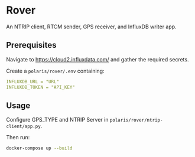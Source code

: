 # Rover

An NTRIP client, RTCM sender, GPS receiver, and InfluxDB writer app.

## Prerequisites

Navigate to https://cloud2.influxdata.com/ and gather the required secrets.

Create a `polaris/rover/.env` containing:

```yaml
INFLUXDB_URL = "URL"
INFLUXDB_TOKEN = "API_KEY"
```

## Usage

Configure GPS_TYPE and NTRIP Server in `polaris/rover/ntrip-client/app.py`.

Then run:

```bash
docker-compose up --build
```
